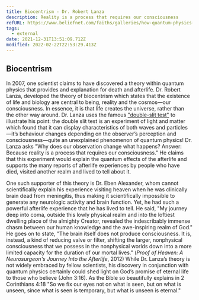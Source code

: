 ```yaml
---
title: Biocentrism - Dr. Robert Lanza
description: Reality is a process that requires our consciousness
refURL: https://www.beliefnet.com/faiths/galleries/how-quantum-physics-proves-gods-existence.aspx
tags:
  - external
date: 2021-12-31T13:51:09.712Z
modified: 2022-02-22T22:53:29.413Z
---
```


## Biocentrism

In 2007, one scientist claims to have discovered a theory within quantum physics that provides and explanation for death and afterlife. Dr. Robert Lanza, developed the theory of biocentrism which states that the existence of life and biology are central to being, reality and the cosmos—our consciousness. In essence, it is that life creates the universe, rather than the other way around. Dr. Lanza uses the famous ["double-slit test"](https://www.youtube.com/watch?v=DfPeprQ7oGc) to illustrate his point: the double slit test is an experiment of light and matter which found that it can display characteristics of both waves and particles&mdash;it’s behaviour changes depending on the observer’s perception and consciousness&mdash;quite an unexplained phenomenon of quantum physics! Dr. Lanza asks "Why does our observation change what happens? Answer: Because reality is a process that requires our consciousness." He claims that this experiment would explain the quantum effects of the afterlife and supports the many reports of afterlife experiences by people who have died, visited another realm and lived to tell about it.

One such supporter of this theory is Dr. Eben Alexander, whom cannot scientifically explain his experience visiting heaven when he was clinically brain dead from meningitis, thus making it scientifically impossible to generate any neurologic activity and brain function. Yet, he had such a powerful afterlife experience that he has lived to tell. He said, "My journey deep into coma, outside this lowly physical realm and into the loftiest dwelling place of the almighty Creator, revealed the indescribably immense chasm between our human knowledge and the awe-inspiring realm of God." He goes on to state, "The brain itself does not produce consciousness. It is, instead, a kind of reducing valve or filter, shifting the larger, nonphysical consciousness that we possess in the nonphysical worlds down into a more limited capacity for the duration of our mortal lives." (_Proof of Heaven: A Neurosurgeon's Journey Into the Afterlife_, 2012) While Dr. Lanza’s theory is not widely embraced by fellow scientists, his discovery in conjunction with quantum physics certainly could shed light on God’s promise of eternal life to those who believe (John 3:16). As the Bible so beautifully explains in 2 Corinthians 4:18 "So we fix our eyes not on what is seen, but on what is unseen, since what is seen is temporary, but what is unseen is eternal."
